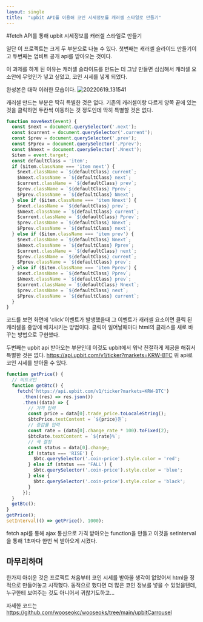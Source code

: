 ```yaml
---
layout: single
title:  "upbit API를 이용해 코인 시세정보를 캐러셀 스타일로 만들기"
---
```


#fetch API를 통해 upbit 시세정보를 캐러셀 스타일로 만들기

일단 이 프로젝트는 크게 두 부분으로 나눌 수 있다. 첫번째는 캐러셀 슬라이드 만들기이고 두번째는 업비트 공개 api를 받아오는 것이다.

이 과제를 하게 된 이유는 캐러셀 슬라이드를 만드는 데 그냥 만들면 심심해서 캐러셀 요소안에 무엇인가 넣고 싶었고, 코인 시세를 넣게 되었다.

완성본은 대략 이러한 모습이다.
![20220619_131541](https://user-images.githubusercontent.com/99978225/174465667-61f93a52-03bb-45bf-bc6e-c9c143d679c7.png)

캐러셀 만드는 부분은 딱히 특별한 것은 없다. 기존의 캐러셀이랑 다르게 양쪽 끝에 있는 것을 클릭하면 두칸씩 이동하는 것 정도인데 딱히 특별할 것은 없다. 

``` js
function moveNext(event) {
  const $next = document.querySelector('.next');
  const $current = document.querySelector('.current');
  const $prev = document.querySelector('.prev');
  const $Pprev = document.querySelector('.Pprev');
  const $Nnext = document.querySelector('.Nnext');
  $item = event.target;
  const defaultClass = 'item';
  if ($item.className === 'item next') {
    $next.className = `${defaultClass} current`;
    $Nnext.className = `${defaultClass} next`;
    $current.className = `${defaultClass} prev`;
    $prev.className = `${defaultClass} Pprev`;
    $Pprev.className = `${defaultClass} Nnext`;
  } else if ($item.className === 'item Nnext') {
    $next.className = `${defaultClass} prev`;
    $Nnext.className = `${defaultClass} current`;
    $current.className = `${defaultClass} Pprev`;
    $prev.className = `${defaultClass} Nnext`;
    $Pprev.className = `${defaultClass} next`;
  } else if ($item.className === 'item prev') {
    $next.className = `${defaultClass} Nnext`;
    $Nnext.className = `${defaultClass} Pprev`;
    $current.className = `${defaultClass} next`;
    $prev.className = `${defaultClass} current`;
    $Pprev.className = `${defaultClass} prev`;
  } else if ($item.className === 'item Pprev') {
    $next.className = `${defaultClass} Pprev`;
    $Nnext.className = `${defaultClass} prev`;
    $current.className = `${defaultClass} Nnext`;
    $prev.className = `${defaultClass} next`;
    $Pprev.className = `${defaultClass} current`;
  }
}
```

코드를 보면 화면에 'click'이벤트가 발생했을때 그 이벤트가 캐러셀 요소이면 클릭 된 캐러셀을 중앙에 배치시키는 방법이다. 클릭이 일어날때마다 html의 클래스를 새로 바꾸는 방법으로 구현했다. 

두번째는 upbit api 받아오는 부분인데 이것도 upbit에서 워낙 친절하게 제공을 해줘서 특별한 것은 없다. 
https://api.upbit.com/v1/ticker?markets=KRW-BTC
위 api로 코인 시세를 받아올 수 있다. 

``` js
function getPrice() {
  // 비트코인
  function getBtc() {
    fetch('https://api.upbit.com/v1/ticker?markets=KRW-BTC')
      .then((res) => res.json())
      .then((data) => {
        // 가격 입력
        const price = data[0].trade_price.toLocaleString();
        $btcPrice.textContent = `${price}원`;
        // 증감률 입력
        const rate = (data[0].change_rate * 100).toFixed(2);
        $btcRate.textContent = `${rate}%`;
        // 색 결정
        const status = data[0].change;
        if (status === 'RISE') {
          $btc.querySelector('.coin-price').style.color = 'red';
        } else if (status === 'FALL') {
          $btc.querySelector('.coin-price').style.color = 'blue';
        } else {
          $btc.querySelector('.coin-price').style.color = 'black';
        }
      });
  }
  getBtc();
}
getPrice();
setInterval(() => getPrice(), 1000);
```
fetch api를 통해 ajax 통신으로 가격 받아오는 function을 만들고 이것을 setinterval을 통해 1초마다 한번 씩 받아오게 시켰다.

마무리하며
----------

한가지 아쉬운 것은 프로젝트 처음부터 코인 시세를 받아올 생각이 없었어서 html을 정적으로 만들어놓고 시작했다. 동적으로 했다면 더 많은 코인 정보를 넣을 수 있었을텐데, 누구한테 보여주는 것도 아니어서 귀찮기도하고...

자세한 코드는 
https://github.com/wooseokc/wooseoks/tree/main/upbitCarrousel
